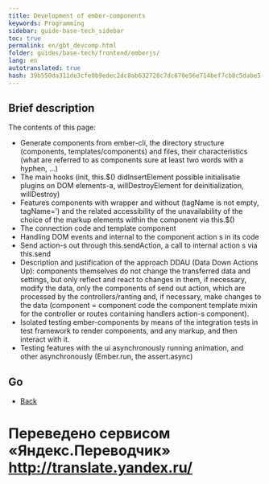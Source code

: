 ```yaml
---
title: Development of ember-components
keywords: Programming
sidebar: guide-base-tech_sidebar
toc: true
permalink: en/gbt_devcomp.html
folder: guides/base-tech/frontend/emberjs/
lang: en 
autotranslated: true 
hash: 39b550da311de3cfe0b9edec2dc8ab632728c7dc670e56e714bef7cb8c5dabe5
---
```


## Brief description

The contents of this page:

* Generate components from ember-cli, the directory structure (components, templates/components) and files, their characteristics (what are referred to as components sure at least two words with a hyphen, ...)
* The main hooks (init, this.$() didInsertElement possible initialisatie plugins on DOM elements-a, willDestroyElement for deinitialization, willDestroy)
* Features components with wrapper and without (tagName is not empty, tagName=’) and the related accessibility of the unavailability of the choice of the markup elements within the component via this.$()
* The connection code and template component
* Handling DOM events and internal to the component action s in its code
* Send action-s out through this.sendAction, a call to internal action s via this.send
* Description and justification of the approach DDAU (Data Down Actions Up): components themselves do not change the transferred data and settings, but only reflect and react to changes in them, if necessary, modify the data, only the components of send out action, which are processed by the controllers/ranting and, if necessary, make changes to the data (component = component code the component template mixin for the controller or routes containing handlers action-s component).
* Isolated testing ember-components by means of the integration tests in test framework to render components, and any markup, and then interact with it.
* Testing features with the ui asynchronously running animation, and other asynchronously (Ember.run, the assert.async)

## Go

* [Back](gbt_emberjs.html)


 # Переведено сервисом «Яндекс.Переводчик» http://translate.yandex.ru/